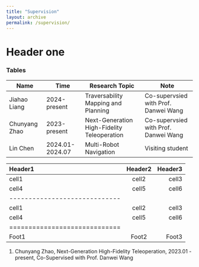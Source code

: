 ```yaml
---
title: "Supervision"
layout: archive
permalink: /supervision/
---
```


# Header one


### Tables

| Name             | Time            | Research Topic                                | Note                                     |
| --------         | --------------- | --------------------------------------------- | ------------------------------------ |
| Jiahao Liang     | 2024-present    | Traversability Mapping and Planning           | Co-supervsied with Prof. Danwei Wang |
| Chunyang Zhao    | 2023-present    | Next-Generation High-Fidelity Teleoperation   | Co-supervsied with Prof. Danwei Wang |
| Lin Chen         | 2024.01-2024.07 | Multi-Robot Navigation                        | Visiting student              |

| Header1 | Header2 | Header3 |
|:--------|:-------:|--------:|
| cell1   | cell2   | cell3   |
| cell4   | cell5   | cell6   |
|-----------------------------|
| cell1   | cell2   | cell3   |
| cell4   | cell5   | cell6   |
|=============================|
| Foot1   | Foot2   | Foot3   |


1. Chunyang Zhao, Next-Generation High-Fidelity Teleoperation, 2023.01 - present, Co-Supervised with Prof. Danwei Wang
